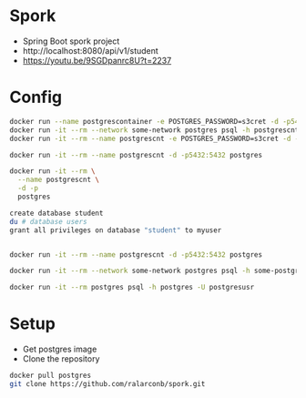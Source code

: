 # Spork
- Spring Boot spork project
- http://localhost:8080/api/v1/student
- https://youtu.be/9SGDpanrc8U?t=2237
# Config
```sh
docker run --name postgrescontainer -e POSTGRES_PASSWORD=s3cret -d -p5432:5432 postgres
docker run -it --rm --network some-network postgres psql -h postgrescnt -U postgres
docker run -it --rm --name postgrescnt -e POSTGRES_PASSWORD=s3cret -d -p5432:5432 postgres

docker run -it --rm --name postgrescnt -d -p5432:5432 postgres

docker run -it --rm \
  --name postgrescnt \
  -d -p
  postgres

create database student
du # database users
grant all privileges on database "student" to myuser


docker run -it --rm --name postgrescnt -d -p5432:5432 postgres

docker run -it --rm --network some-network postgres psql -h some-postgres -U postgres

docker run -it --rm postgres psql -h postgres -U postgresusr
```
# Setup
- Get postgres image
- Clone the repository
```sh
docker pull postgres
git clone https://github.com/ralarconb/spork.git
```